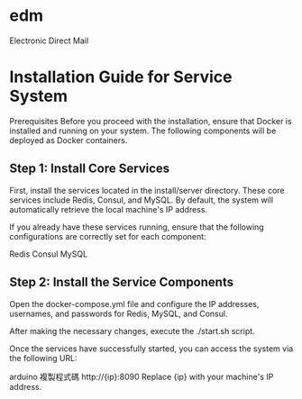# edm
Electronic Direct Mail


# Installation Guide for Service System
Prerequisites
Before you proceed with the installation, ensure that Docker is installed and running on your system. The following components will be deployed as Docker containers.

## Step 1: Install Core Services
First, install the services located in the install/server directory. These core services include Redis, Consul, and MySQL. By default, the system will automatically retrieve the local machine's IP address.

If you already have these services running, ensure that the following configurations are correctly set for each component:

Redis
Consul
MySQL
## Step 2: Install the Service Components
Open the docker-compose.yml file and configure the IP addresses, usernames, and passwords for Redis, MySQL, and Consul.

After making the necessary changes, execute the ./start.sh script.

Once the services have successfully started, you can access the system via the following URL:

arduino
複製程式碼
http://{ip}:8090
Replace {ip} with your machine's IP address.
